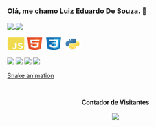 ### Olá, me chamo Luiz Eduardo De Souza. 👋



  <a href="https://github.com/Luizedu10s">
<img height="180rem" align="center" src="https://github-readme-stats-sigma-five.vercel.app/api?username=Luizedu10s&show_icons=true&theme=dracula&include_all_commits=true&count_private=true"/>
</a>
<a href="https://github.com/Luizedu10s">
  <img height="180rem" align="center" src="https://github-readme-stats-sigma-five.vercel.app/api/top-langs/?username=Luizedu10s&layout=compact&langs_count=7&theme=dracula" />
</a>
  <div style="display: inline_block"><br>
  <img align="center" alt="Luiz-Js" height="30" width="40" src="https://raw.githubusercontent.com/devicons/devicon/master/icons/javascript/javascript-plain.svg">
  <img align="center" alt="Luiz-HTML" height="30" width="40" src="https://raw.githubusercontent.com/devicons/devicon/master/icons/html5/html5-original.svg">
  <img align="center" alt="Luiz-CSS" height="30" width="40" src="https://raw.githubusercontent.com/devicons/devicon/master/icons/css3/css3-original.svg">
  <img align="center" alt="Luiz-Python" height="30" width="40" src="https://raw.githubusercontent.com/devicons/devicon/master/icons/python/python-original.svg">
    <br>
    <br>
<div> 
  <a href="[https://www.instagram.com/_renanthierry_/?hl=en](https://www.instagram.com/souzzluizeduardo/)" target="_blank"><img src="https://img.shields.io/badge/-Instagram-%23E4405F?style=for-the-badge&logo=instagram&logoColor=white" target="_blank"></a> 
  <a href = "mailto:souzaeduardoluiz010@gmail.com"><img src="https://img.shields.io/badge/-Gmail-%23333?style=for-the-badge&logo=gmail&logoColor=white" target="_blank"></a>
  <a href="linkedin.com/in/luiz-eduardo-de-souza-8a237723b/" target="_blank"><img src="https://img.shields.io/badge/-LinkedIn-%230077B5?style=for-the-badge&logo=linkedin&logoColor=white" target="_blank"></a> 
  <a href = "https://wa.me/qr/O2N2POHLSUQON1"><img src="https://img.shields.io/badge/WhatsApp-25D366?style=for-the-badge&logo=whatsapp&logoColor=white"></a>
</div>

  [Snake animation](https://github.com/Luizedu10s/Luizedu10s/blob/output/github-contribution-grid-snake.svg)
 
</div>
<div align="center">
<br><p align="center"><b>Contador de Visitantes</b></p>  
<p align="center"><img align="center" src="https://profile-counter.glitch.me/{Luizedu10s}/count.svg" /></p> 
<br>
</div>
